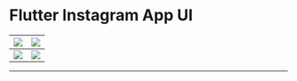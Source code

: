 # Flutter Instagram App UI


| ![](https://github.com/dhruvilxcode/flutter-instagram-ui/blob/master/screenshots/Simulator%20Screen%20Shot%20-%20iPhone%2011%20Pro%20Max%20-%202020-02-14%20at%2016.40.23.png?raw=true)  |  ![](https://github.com/dhruvilxcode/flutter-instagram-ui/blob/master/screenshots/Simulator%20Screen%20Shot%20-%20iPhone%2011%20Pro%20Max%20-%202020-02-14%20at%2016.40.29.png?raw=true) |
| :------------: | :------------: |
| ![](https://github.com/dhruvilxcode/flutter-instagram-ui/blob/master/screenshots/Simulator%20Screen%20Shot%20-%20iPhone%2011%20Pro%20Max%20-%202020-02-14%20at%2016.40.36.png?raw=true)  | ![](https://github.com/dhruvilxcode/flutter-instagram-ui/blob/master/screenshots/Simulator%20Screen%20Shot%20-%20iPhone%2011%20Pro%20Max%20-%202020-02-14%20at%2016.40.36.png?raw=true)  |



------------

